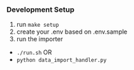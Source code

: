 ### Development Setup
1. run `make setup`
2. create your .env based on .env.sample
3. run the importer
  - `./run.sh` OR
  - `python data_import_handler.py`
